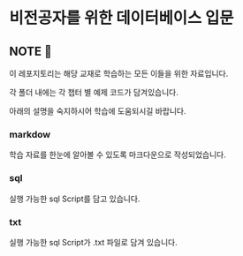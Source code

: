 # 비전공자를 위한 데이터베이스 입문
## NOTE 📝
이 레포지토리는 해당 교재로 학습하는 모든 이들을 위한 자료입니다.

각 폴더 내에는 각 챕터 별 예제 코드가 담겨있습니다.

아래의 설명을 숙지하시어 학습에 도움되시길 바랍니다.

### markdow
학습 자료를 한눈에 알아볼 수 있도록 마크다운으로 작성되었습니다.

### sql
실행 가능한 sql Script를 담고 있습니다.

### txt
실행 가능한 sql Script가 .txt 파일로 담겨 있습니다.

